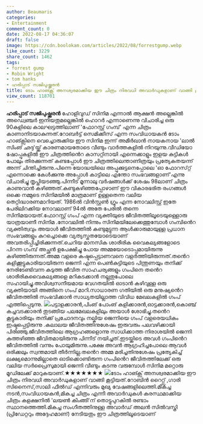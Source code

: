 ```yaml
---
author: Beaumaris
categories:
- Entertainment
comment_count: 0
date: 2022-08-17 04:36:07
draft: false
image: https://cdn.boolokam.com/articles/2022/08/forrestgump.webp
like_count: 3229
share_count: 1462
tags:
- forrest gump
- Robin Wright
- tom hanks
- ഹരിപ്പാട് സജിപുഷ്ക്കരൻ
title: ടോം ഹാങ്ക്സ് അനശ്വരമാക്കിയ ഈ ചിത്രം നിരവധി അവാർഡുകളാണ് വാങ്ങി കൂട്ടിയത്
view_count: 118701
---
```


**ഹരിപ്പാട് സജിപുഷ്ക്കരൻ** ഹോളിവുഡ് സിനിമ എന്നാൽ ആക്ഷൻ അല്ലെങ്കിൽ അഡ്വെഞ്ചർ ഇനിയതുമല്ലെങ്കിൽ ഹൊറർ എന്നാണെന്നു വിചാരിച്ച ഒരു 90കളിലെ കാലഘട്ടത്തിലാണ് 'ഫോറസ്റ്റ് ഗംമ്പ്' എന്ന ചിത്രം കാണാനിടയാകുന്നത്.റോബർട്ട് സെമിക്കീസ് എന്ന സംവിധായകൻ ടോം ഹാങ്ക്സിനെ വെച്ചൊരുക്കിയ ഈ സിനിമ ഇന്ന് അമീർഖാൻ നായകനായ 'ലാൽ സിംങ് ഛദ്ദ'യ്ക്ക് കാരണമായതോടെ വീണ്ടും വാർത്തകളിൽ നിറയുന്നു.വീഡിയോ ഷോപ്പുകളിൽ ഈ ചിത്രത്തിൻെറ കാസറ്റിനായി എന്നെക്കാളും ഇളയ കുട്ടികൾ പോലും തിരക്കുന്നത് കണ്ടപ്പോൾ ഈ ചിത്രത്തിലെന്താണിത്രയും പ്രത്യേകതയന്ന് അന്ന് ചിന്തിച്ചിരുന്നു.പിന്നെ യോദ്ധയിലെ അപ്പുക്കുട്ടനെപ്പോലെ 'ഓ ഫോറസ്‌റ്റ് എന്നൊക്കെ കേൾക്കുന്നു അപ്പോൾ കാട്ടിലെ എന്തോ സംഭവങ്ങളാണ്'എന്നു വിചാരിച്ചു തൃപ്തിയടഞ്ഞു.പിന്നീട് മൂന്നാലു വർഷങ്ങൾക്ക് ശേഷം 98ലാണ് ചിത്രം കാണുവാൻ കഴിഞ്ഞത്.കണ്ടുകഴിഞ്ഞപ്പോഴാണ് ഈ വികാരഭരിത രംഗങ്ങൾ ഒക്കെ നമ്മുടെ സിനിമയിൽ മാത്രമാണ് ഉള്ളതെന്ന വലിയ തെറ്റിദ്ധാരണമാറിയത്. 1986ൽ വിൻസ്റ്റൺ ഗ്രൂം എന്ന നോവലിസ്റ്റ് ഇതേ പേരിലിറക്കിയ നോവലാണ് 94ൽ അതേ പേരിൽ തന്നെ സിനിമയായത്.ഫോറസ്റ്റ് ഗംപ് എന്ന വ്യക്തിയുടെ ജീവിതത്തിലൂടെയുള്ളൊരു യാത്രയാണീ സിനിമ .നോവലിൽ നിന്നും സിനിമയിലേക്കെത്തുമ്പോൾ ഗംമ്പിൻെറ വ്യക്തിത്വവും അയാൾ ജീവിതത്തിൽ കണ്ടുമുട്ടുന്ന ആൾക്കാരുമായുള്ള പ്രധാന സംഭവങ്ങളും കുറച്ചൊക്കെ വ്യത്യസ്തതയോടെയാണ് അവതരിപ്പിച്ചിരിക്കുന്നത്.ചെറിയ മാനസിക ശാരീരിക വെെകല്യങ്ങളോടെ പിറന്ന ഗംമ്പ് അച്ഛൻ ഉപേക്ഷിച്ചു പോയ അമ്മയോടൊപ്പമായിരുന്നു കഴിഞ്ഞിരുന്നത്.അമ്മ വളരെ കഷ്ടപ്പെട്ടാണവനെ വളർത്തിയിരുന്നത്.തൻെറ കളിക്കൂട്ടുകാരിയായിരുന്ന ജെന്നി എന്ന പെൺകുട്ടിയുടെ പിന്തുണയും തനിക്ക് നേരിടേണ്ടിവന്ന കടുത്ത ജീവിത സാഹചര്യങ്ങളും ഗംപിനെ തൻെറ ശാരീരികവെെകല്യങ്ങളെ മറികടക്കാൻ നല്ലതുപോലെ സഹായിച്ചു.അവിശ്വസനീയമായ വേഗതയിൽ ഓടാൻ കഴിവുള്ള ഒരു വ്യക്തിയായി അങ്ങിനെ ഗംപ് മാറി.സാധാരണ ഗതിയിൽ ഒരു മനുഷ്യൻെറ ജീവിതത്തിൽ സംഭവിക്കാൻ സാധ്യതയില്ലാത്ത വിവിധ മേഖലകളിൽ ഗംപ് എത്തിപ്പെടുന്നു. ![](https://cdn.boolokam.com/articles/2022/08/forrestgump.webp)പട്ടാളക്കാരൻ,പിംങ് പോംങ് കളിക്കാരൻ,ഓട്ടക്കാരൻ,കൊഞ്ച് കച്ചവടക്കാരൻ തുടങ്ങിയ പലമേഖലകളിലും അയാൾ ശോഭിച്ചു.തൻെറ കൂട്ടുകാരിയും തനിക്ക് പ്രചോദനവും നല്കിയ ജെന്നിയെ ഗംപ് വളരെയധികം ഇഷ്ടപ്പെട്ടിരുന്നു .കലാലയ ജീവിതത്തിനുശേഷം ഇരുവരും പലവഴിക്കായി പിരിഞ്ഞു.ജീവിതത്തിലെ ആഗ്രഹങ്ങളൊന്നു സാധിക്കാത്ത നിരാശയിൽ ജെന്നി കുത്തഴിഞ്ഞ ജീവിതമായിരുന്നു പിന്നീട് നയിച്ചത്.ഇടയ്ക്കിടെ അവൾ ഗംപിൻെറ ജീവിതത്തിൽ വന്നും പോയുമിരുന്നു.പക്ഷേ അവൻ ആഗ്രഹിച്ചപോലെ ആവൾ ഒരിക്കലും സ്വന്തമായി തീർന്നില്ല.തൻെറ അമ്മ മരിച്ചതിനുശേഷം പ്രത്യേകിച്ച് ലക്ഷ്യമൊന്നുമില്ലാതെ ഓടിക്കൊണ്ടിരുന്ന ഗംപിൻെറ ജീവിതത്തിലേക്ക് ഒരു വലിയ സർപ്രെെസുമായി ജെന്നി വീണ്ടും കടന്നു വരുമ്പോൾ സിനിമ മറ്റൊരു മൂഡിലേക്ക് മാറുകയാണ്.★★★★★★★ ![](https://cdn.boolokam.com/articles/2022/08/yyyuu.jpg)ടോം ഹാങ്ക്സ് അനശ്വരമാക്കിയ ഈ ചിത്രം നിരവധി അവാർഡുകളാണ് വാങ്ങി കൂട്ടിയത്.റോബിൻ റെെറ്റ്സ് ,ഗാരി സിനെെസ്,സാലി ഫീൽഡ് എന്നിവരും മുഖ്യ വേഷങ്ങളിലെത്തി.മികച്ച നടൻ,സംവിധായകൻ,മികച്ച ചിത്രം എന്നീ അവാർഡുകൾ കരസ്ഥമാക്കിയ ചിത്രം കളക്ഷനിൽ 'ലയൺ കിംങ്ങി'ന് തൊട്ടുപുറകിൽ രണ്ടാം സ്ഥാനത്തെത്തി.മികച്ച സംഗീതത്തിനുള്ള അവാർഡ് അലൻ സിൽവസ്ത്രി (പ്രിഡേറ്ററും അദ്ദേഹമാണ്) നേടിയതും ഈ ചിത്രത്തിലൂടെയാണ്